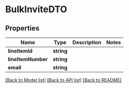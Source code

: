 # BulkInviteDTO

## Properties
Name | Type | Description | Notes
------------ | ------------- | ------------- | -------------
**lineItemId** | **string** |  | 
**lineItemNumber** | **string** |  | 
**email** | **string** |  | 

[[Back to Model list]](../../README.md#documentation-for-models) [[Back to API list]](../../README.md#documentation-for-api-endpoints) [[Back to README]](../../README.md)

